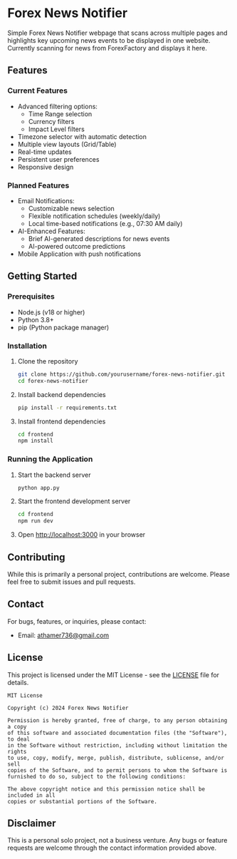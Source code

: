 # Forex News Notifier

Simple Forex News Notifier webpage that scans across multiple pages and highlights key upcoming news events to be displayed in one website.
Currently scanning for news from ForexFactory and displays it here.

## Features

### Current Features
- Advanced filtering options:
  - Time Range selection
  - Currency filters
  - Impact Level filters
- Timezone selector with automatic detection
- Multiple view layouts (Grid/Table)
- Real-time updates
- Persistent user preferences
- Responsive design

### Planned Features
- Email Notifications:
  - Customizable news selection
  - Flexible notification schedules (weekly/daily)
  - Local time-based notifications (e.g., 07:30 AM daily)
- AI-Enhanced Features:
  - Brief AI-generated descriptions for news events
  - AI-powered outcome predictions
- Mobile Application with push notifications

## Getting Started

### Prerequisites
- Node.js (v18 or higher)
- Python 3.8+
- pip (Python package manager)

### Installation
1. Clone the repository
   ```bash
   git clone https://github.com/yourusername/forex-news-notifier.git
   cd forex-news-notifier
   ```

2. Install backend dependencies
   ```bash
   pip install -r requirements.txt
   ```

3. Install frontend dependencies
   ```bash
   cd frontend
   npm install
   ```

### Running the Application
1. Start the backend server
   ```bash
   python app.py
   ```

2. Start the frontend development server
   ```bash
   cd frontend
   npm run dev
   ```

3. Open [http://localhost:3000](http://localhost:3000) in your browser

## Contributing

While this is primarily a personal project, contributions are welcome. Please feel free to submit issues and pull requests.

## Contact

For bugs, features, or inquiries, please contact:
- Email: athamer736@gmail.com

## License

This project is licensed under the MIT License - see the [LICENSE](LICENSE) file for details.

```
MIT License

Copyright (c) 2024 Forex News Notifier

Permission is hereby granted, free of charge, to any person obtaining a copy
of this software and associated documentation files (the "Software"), to deal
in the Software without restriction, including without limitation the rights
to use, copy, modify, merge, publish, distribute, sublicense, and/or sell
copies of the Software, and to permit persons to whom the Software is
furnished to do so, subject to the following conditions:

The above copyright notice and this permission notice shall be included in all
copies or substantial portions of the Software.
```

## Disclaimer

This is a personal solo project, not a business venture. Any bugs or feature requests are welcome through the contact information provided above.
                    
